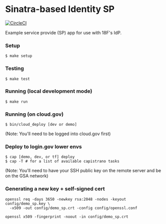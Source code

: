 Sinatra-based Identity SP
=========================

[![CircleCI](https://circleci.com/gh/18F/identity-sp-sinatra.svg?style=svg)](https://circleci.com/gh/18F/identity-sp-sinatra)

Example service provide (SP) app for use with 18F's IdP.

### Setup

    $ make setup

### Testing

    $ make test

### Running (local development mode)

    $ make run
    
### Running (on cloud.gov)

    $ bin/cloud_deploy [dev or demo]
(Note: You'll need to be logged into cloud.gov first)

### Deploy to login.gov lower envs

    $ cap [demo, dev, or tf] deploy
    $ cap -T # for a list of available capistrano tasks

(Note: You'll need to have your SSH public key on the remote server and be on the GSA network)

### Generating a new key + self-signed cert

    openssl req -days 3650 -newkey rsa:2048 -nodes -keyout config/demo_sp.key \
      -x509 -out config/demo_sp.crt -config config/openssl.conf

    openssl x509 -fingerprint -noout -in config/demo_sp.crt
